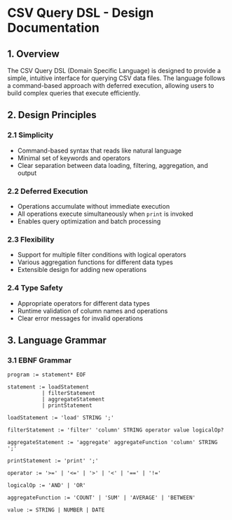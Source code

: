 # CSV Query DSL - Design Documentation

## 1. Overview

The CSV Query DSL (Domain Specific Language) is designed to provide a simple, intuitive interface for querying CSV data files. The language follows a command-based approach with deferred execution, allowing users to build complex queries that execute efficiently.

## 2. Design Principles

### 2.1 Simplicity
- Command-based syntax that reads like natural language
- Minimal set of keywords and operators
- Clear separation between data loading, filtering, aggregation, and output

### 2.2 Deferred Execution
- Operations accumulate without immediate execution
- All operations execute simultaneously when `print` is invoked
- Enables query optimization and batch processing

### 2.3 Flexibility
- Support for multiple filter conditions with logical operators
- Various aggregation functions for different data types
- Extensible design for adding new operations

### 2.4 Type Safety
- Appropriate operators for different data types
- Runtime validation of column names and operations
- Clear error messages for invalid operations

## 3. Language Grammar

### 3.1 EBNF Grammar

```ebnf
program := statement* EOF

statement := loadStatement
           | filterStatement
           | aggregateStatement
           | printStatement

loadStatement := 'load' STRING ';'

filterStatement := 'filter' 'column' STRING operator value logicalOp?

aggregateStatement := 'aggregate' aggregateFunction 'column' STRING ';'

printStatement := 'print' ';'

operator := '>=' | '<=' | '>' | '<' | '==' | '!='

logicalOp := 'AND' | 'OR'

aggregateFunction := 'COUNT' | 'SUM' | 'AVERAGE' | 'BETWEEN'

value := STRING | NUMBER | DATE
